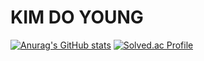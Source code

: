 

# KIM DO YOUNG 

[![Anurag's GitHub stats](https://github-readme-stats.vercel.app/api?username=denise030261)](https://github.com/denise030261/github-readme-stats)
[![Solved.ac Profile](http://mazassumnida.wtf/api/v2/generate_badge?boj=denise030261)](https://solved.ac/denise030261/)
